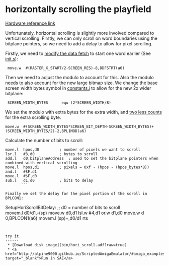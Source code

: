 horizontally scrolling the playfield
====================================

[Hardware reference link](http://amigadev.elowar.com/read/ADCD_2.1/Hardware_Manual_guide/node0088.html)

Unfortunately, horizontal scrolling is slightly more involved compared to vertical scrolling.  Firstly, we can only scroll on word boundaries using the bitplane pointers, so we need to add a delay to allow for pixel scrolling. 

Firstly, we need to [modify the data fetch](http://amigadev.elowar.com/read/ADCD_2.1/Hardware_Manual_guide/node0089.html) to start one word earlier (See [init.s](init.s)): 

 ```
  move.w  #(RASTER_X_START/2-SCREEN_RES)-8,DDFSTRT(a6)
```

Then we need to adjust the modulo to account for this. Also the modulo needs to also account for the new large bitmap size. We change the base screen width bytes symbol in [constants.i](constants.i) to allow for the new 2x wider bitplane:

 ```
  SCREEN_WIDTH_BYTES      equ (2*SCREEN_WIDTH/8)
 ```
 
We set the modulo with extra bytes for the extra width, and [two less counts](http://amigadev.elowar.com/read/ADCD_2.1/Hardware_Manual_guide/node008A.html) for the extra scrolling byte.
 
  ```
  move.w  #(SCREEN_WIDTH_BYTES*SCREEN_BIT_DEPTH-SCREEN_WIDTH_BYTES)+(SCREEN_WIDTH_BYTES/2)-2,BPL1MOD(a6)
```

Calculate the number of bits to scroll:

 ```
 move.l  hpos,d0         ; number of pixels we want to scroll
 lsr.l   #3,d0           ; bytes to scroll                                               
 add.l   d0,bitplaneAddress  ; used to set the bitplane pointers when combined with vertical scrolling
 move.l  hpos,d1         ; pixels = 0xf - (hpos - (hpos_bytes*8))
 and.l   #$F,d1
 move.l  #$F,d0
 sub.l   d1,d0           ; bits to delay
        ```

Finally we set the delay for the pixel portion of the scroll in BPLCON1:

 ```
SetupHoriScrollBitDelay:
;; d0 = number of bits to scroll                                                       
    movem.l d0/d1,-(sp)
    move.w  d0,d1
    lsl.w   #4,d1
    or.w    d1,d0
    move.w   d 0,BPLCON1(a6)
    movem.l (sp)+,d0/d1
    rts
 ````


try it
------
  * [Download disk image](bin/hori_scroll.adf?raw=true)
  * <a href="http://alpine9000.github.io/ScriptedAmigaEmulator/#amiga_examples/hori_scroll.adf" target="_blank">Run in SAE</a>

